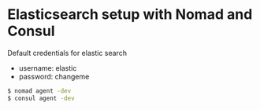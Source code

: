 
# Elasticsearch setup with Nomad and Consul

Default credentials for elastic search

+ username: elastic
+ password: changeme

```bash
$ nomad agent -dev
$ consul agent -dev
```